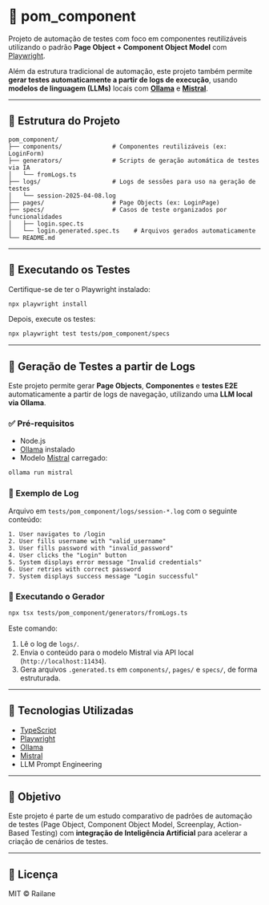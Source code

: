 # 🔪 pom_component

Projeto de automação de testes com foco em componentes reutilizáveis utilizando o padrão **Page Object + Component Object Model** com [Playwright](https://playwright.dev/).

Além da estrutura tradicional de automação, este projeto também permite **gerar testes automaticamente a partir de logs de execução**, usando **modelos de linguagem (LLMs)** locais com **[Ollama](https://ollama.com/)** e **[Mistral](https://mistral.ai/)**.

---

## 📁 Estrutura do Projeto

```
pom_component/
├── components/              # Componentes reutilizáveis (ex: LoginForm)
├── generators/              # Scripts de geração automática de testes via IA
│   └── fromLogs.ts
├── logs/                    # Logs de sessões para uso na geração de testes
│   └── session-2025-04-08.log
├── pages/                   # Page Objects (ex: LoginPage)
├── specs/                   # Casos de teste organizados por funcionalidades
│   ├── login.spec.ts
│   └── login.generated.spec.ts    # Arquivos gerados automaticamente
└── README.md
```

---

## 🚀 Executando os Testes

Certifique-se de ter o Playwright instalado:

```bash
npx playwright install
```

Depois, execute os testes:

```bash
npx playwright test tests/pom_component/specs
```

---

## 🤖 Geração de Testes a partir de Logs

Este projeto permite gerar **Page Objects**, **Componentes** e **testes E2E** automaticamente a partir de logs de navegação, utilizando uma **LLM local via Ollama**.

### ✅ Pré-requisitos

- Node.js
- [Ollama](https://ollama.com/) instalado
- Modelo [Mistral](https://ollama.com/library/mistral) carregado:

```bash
ollama run mistral
```

### 📜 Exemplo de Log

Arquivo em `tests/pom_component/logs/session-*.log` com o seguinte conteúdo:

```
1. User navigates to /login
2. User fills username with "valid_username"
3. User fills password with "invalid_password"
4. User clicks the "Login" button
5. System displays error message "Invalid credentials"
6. User retries with correct password
7. System displays success message "Login successful"
```

### 🔧 Executando o Gerador

```bash
npx tsx tests/pom_component/generators/fromLogs.ts
```

Este comando:
1. Lê o log de `logs/`.
2. Envia o conteúdo para o modelo Mistral via API local (`http://localhost:11434`).
3. Gera arquivos `.generated.ts` em `components/`, `pages/` e `specs/`, de forma estruturada.

---

## 💠 Tecnologias Utilizadas

- [TypeScript](https://www.typescriptlang.org/)
- [Playwright](https://playwright.dev/)
- [Ollama](https://ollama.com/)
- [Mistral](https://mistral.ai/)
- LLM Prompt Engineering

---

## 📌 Objetivo

Este projeto é parte de um estudo comparativo de padrões de automação de testes (Page Object, Component Object Model, Screenplay, Action-Based Testing) com **integração de Inteligência Artificial** para acelerar a criação de cenários de testes.

---

## 📄 Licença

MIT © Railane